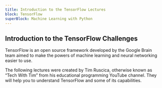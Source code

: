 ```yaml
---
title: Introduction to the TensorFlow Lectures
block: TensorFlow
superBlock: Machine Learning with Python
---
```


## Introduction to the TensorFlow Challenges

TensorFlow is an open source framework developed by the Google Brain team aimed to make the powers of machine learning and neural networking easier to use.

The following lectures were created by Tim Ruscica, otherwise known as “Tech With Tim” from his educational programming YouTube channel. They will help you to understand TensorFlow and some of its capabilities.
